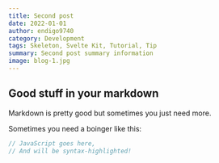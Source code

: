 ```yaml
---
title: Second post
date: 2022-01-01
author: endigo9740
category: Development
tags: Skeleton, Svelte Kit, Tutorial, Tip
summary: Second post summary information
image: blog-1.jpg
---
```


## Good stuff in your markdown

Markdown is pretty good but sometimes you just need more.

Sometimes you need a boinger like this:

```js
// JavaScript goes here,
// And will be syntax-highlighted!
```